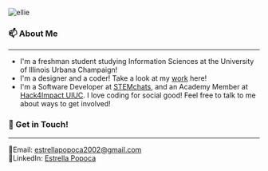 ![ellie](https://user-images.githubusercontent.com/65576812/141365077-35fb9e65-cb6c-470a-9221-79751cf4ff45.png)

### 📫 About Me 
------------
- I'm a freshman student studying Information Sciences at the University of Illinois Urbana Champaign! 
- I'm a designer and a coder! Take a look at my [work](https://estrellapopoca.uwu.ai/) here!  
- I'm a Software Developer at [STEMchats](https://stemchats.org/), and an Academy Member at [Hack4Impact UIUC](https://uiuc.hack4impact.org/). I love coding for social good! Feel free to talk to me about ways to get involved! 

### 🔭 Get in Touch! 
--------------
🦋Email: [estrellapopoca2002@gmail.com](estrellapopoca2002@gmail.com)</br> 
🌱LinkedIn: [Estrella Popoca](https://www.linkedin.com/in/estrella-2021/)

<!--
**exrlla/exrlla** is a ✨ _special_ ✨ repository because its `README.md` (this file) appears on your GitHub profile.

Here are some ideas to get you started:

- 🔭 I’m currently working on ...
- 🌱 I’m currently learning ...
- 👯 I’m looking to collaborate on ...
- 🤔 I’m looking for help with ...
- 💬 Ask me about ...
- 📫 How to reach me: ...
- 😄 Pronouns: ...
- ⚡ Fun fact: ...
-->

